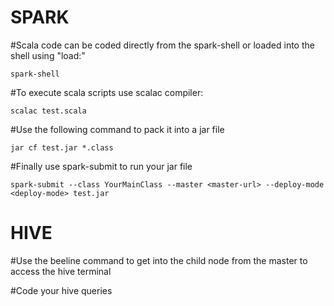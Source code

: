 # SPARK

#Scala code can be coded directly from the spark-shell or loaded into the shell using "load:"

`spark-shell`

#To execute scala scripts use scalac compiler:

`scalac test.scala`

#Use the following command to pack it into a jar file

`jar cf test.jar *.class`

#Finally use spark-submit to run your jar file

`spark-submit --class YourMainClass --master <master-url> --deploy-mode <deploy-mode> test.jar`

# HIVE

#Use the beeline command to get into the child node from the master to access the hive terminal

#Code your hive queries


